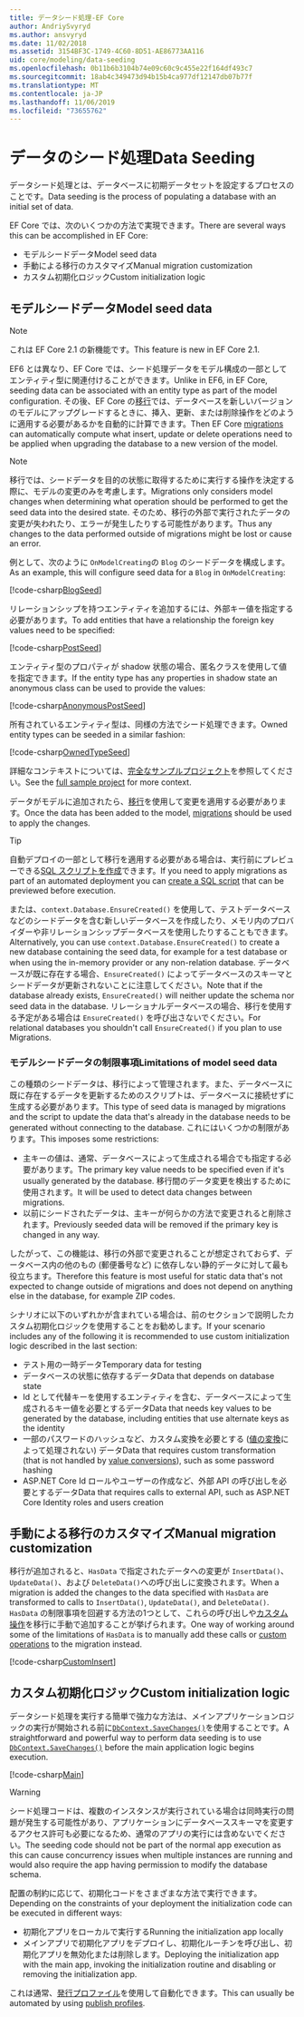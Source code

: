 ```yaml
---
title: データシード処理-EF Core
author: AndriySvyryd
ms.author: ansvyryd
ms.date: 11/02/2018
ms.assetid: 3154BF3C-1749-4C60-8D51-AE86773AA116
uid: core/modeling/data-seeding
ms.openlocfilehash: 0b11b6b3104b74e09c60c9c455e22f164df493c7
ms.sourcegitcommit: 18ab4c349473d94b15b4ca977df12147db07b77f
ms.translationtype: MT
ms.contentlocale: ja-JP
ms.lasthandoff: 11/06/2019
ms.locfileid: "73655762"
---
```

# <a name="data-seeding"></a><span data-ttu-id="6f2c6-102">データのシード処理</span><span class="sxs-lookup"><span data-stu-id="6f2c6-102">Data Seeding</span></span>

<span data-ttu-id="6f2c6-103">データシード処理とは、データベースに初期データセットを設定するプロセスのことです。</span><span class="sxs-lookup"><span data-stu-id="6f2c6-103">Data seeding is the process of populating a database with an initial set of data.</span></span>

<span data-ttu-id="6f2c6-104">EF Core では、次のいくつかの方法で実現できます。</span><span class="sxs-lookup"><span data-stu-id="6f2c6-104">There are several ways this can be accomplished in EF Core:</span></span>

* <span data-ttu-id="6f2c6-105">モデルシードデータ</span><span class="sxs-lookup"><span data-stu-id="6f2c6-105">Model seed data</span></span>
* <span data-ttu-id="6f2c6-106">手動による移行のカスタマイズ</span><span class="sxs-lookup"><span data-stu-id="6f2c6-106">Manual migration customization</span></span>
* <span data-ttu-id="6f2c6-107">カスタム初期化ロジック</span><span class="sxs-lookup"><span data-stu-id="6f2c6-107">Custom initialization logic</span></span>

## <a name="model-seed-data"></a><span data-ttu-id="6f2c6-108">モデルシードデータ</span><span class="sxs-lookup"><span data-stu-id="6f2c6-108">Model seed data</span></span>

> [!NOTE]
> <span data-ttu-id="6f2c6-109">これは EF Core 2.1 の新機能です。</span><span class="sxs-lookup"><span data-stu-id="6f2c6-109">This feature is new in EF Core 2.1.</span></span>

<span data-ttu-id="6f2c6-110">EF6 とは異なり、EF Core では、シード処理データをモデル構成の一部としてエンティティ型に関連付けることができます。</span><span class="sxs-lookup"><span data-stu-id="6f2c6-110">Unlike in EF6, in EF Core, seeding data can be associated with an entity type as part of the model configuration.</span></span> <span data-ttu-id="6f2c6-111">その後、EF Core の[移行](xref:core/managing-schemas/migrations/index)では、データベースを新しいバージョンのモデルにアップグレードするときに、挿入、更新、または削除操作をどのように適用する必要があるかを自動的に計算できます。</span><span class="sxs-lookup"><span data-stu-id="6f2c6-111">Then EF Core [migrations](xref:core/managing-schemas/migrations/index) can automatically compute what insert, update or delete operations need to be applied when upgrading the database to a new version of the model.</span></span>

> [!NOTE]
> <span data-ttu-id="6f2c6-112">移行では、シードデータを目的の状態に取得するために実行する操作を決定する際に、モデルの変更のみを考慮します。</span><span class="sxs-lookup"><span data-stu-id="6f2c6-112">Migrations only considers model changes when determining what operation should be performed to get the seed data into the desired state.</span></span> <span data-ttu-id="6f2c6-113">そのため、移行の外部で実行されたデータの変更が失われたり、エラーが発生したりする可能性があります。</span><span class="sxs-lookup"><span data-stu-id="6f2c6-113">Thus any changes to the data performed outside of migrations might be lost or cause an error.</span></span>

<span data-ttu-id="6f2c6-114">例として、次のように `OnModelCreating`の `Blog` のシードデータを構成します。</span><span class="sxs-lookup"><span data-stu-id="6f2c6-114">As an example, this will configure seed data for a `Blog` in `OnModelCreating`:</span></span>

[!code-csharp[BlogSeed](../../../samples/core/Modeling/DataSeeding/DataSeedingContext.cs?name=BlogSeed)]

<span data-ttu-id="6f2c6-115">リレーションシップを持つエンティティを追加するには、外部キー値を指定する必要があります。</span><span class="sxs-lookup"><span data-stu-id="6f2c6-115">To add entities that have a relationship the foreign key values need to be specified:</span></span>

[!code-csharp[PostSeed](../../../samples/core/Modeling/DataSeeding/DataSeedingContext.cs?name=PostSeed)]

<span data-ttu-id="6f2c6-116">エンティティ型のプロパティが shadow 状態の場合、匿名クラスを使用して値を指定できます。</span><span class="sxs-lookup"><span data-stu-id="6f2c6-116">If the entity type has any properties in shadow state an anonymous class can be used to provide the values:</span></span>

[!code-csharp[AnonymousPostSeed](../../../samples/core/Modeling/DataSeeding/DataSeedingContext.cs?name=AnonymousPostSeed)]

<span data-ttu-id="6f2c6-117">所有されているエンティティ型は、同様の方法でシード処理できます。</span><span class="sxs-lookup"><span data-stu-id="6f2c6-117">Owned entity types can be seeded in a similar fashion:</span></span>

[!code-csharp[OwnedTypeSeed](../../../samples/core/Modeling/DataSeeding/DataSeedingContext.cs?name=OwnedTypeSeed)]

<span data-ttu-id="6f2c6-118">詳細なコンテキストについては、[完全なサンプルプロジェクト](https://github.com/aspnet/EntityFramework.Docs/tree/master/samples/core/Modeling/DataSeeding)を参照してください。</span><span class="sxs-lookup"><span data-stu-id="6f2c6-118">See the [full sample project](https://github.com/aspnet/EntityFramework.Docs/tree/master/samples/core/Modeling/DataSeeding) for more context.</span></span>

<span data-ttu-id="6f2c6-119">データがモデルに追加されたら、[移行](xref:core/managing-schemas/migrations/index)を使用して変更を適用する必要があります。</span><span class="sxs-lookup"><span data-stu-id="6f2c6-119">Once the data has been added to the model, [migrations](xref:core/managing-schemas/migrations/index) should be used to apply the changes.</span></span>

> [!TIP]
> <span data-ttu-id="6f2c6-120">自動デプロイの一部として移行を適用する必要がある場合は、実行前にプレビューできる[SQL スクリプトを作成](xref:core/managing-schemas/migrations/index#generate-sql-scripts)できます。</span><span class="sxs-lookup"><span data-stu-id="6f2c6-120">If you need to apply migrations as part of an automated deployment you can [create a SQL script](xref:core/managing-schemas/migrations/index#generate-sql-scripts) that can be previewed before execution.</span></span>

<span data-ttu-id="6f2c6-121">または、`context.Database.EnsureCreated()` を使用して、テストデータベースなどのシードデータを含む新しいデータベースを作成したり、メモリ内のプロバイダーや非リレーションシップデータベースを使用したりすることもできます。</span><span class="sxs-lookup"><span data-stu-id="6f2c6-121">Alternatively, you can use `context.Database.EnsureCreated()` to create a new database containing the seed data, for example for a test database or when using the in-memory provider or any non-relation database.</span></span> <span data-ttu-id="6f2c6-122">データベースが既に存在する場合、`EnsureCreated()` によってデータベースのスキーマとシードデータが更新されないことに注意してください。</span><span class="sxs-lookup"><span data-stu-id="6f2c6-122">Note that if the database already exists, `EnsureCreated()` will neither update the schema nor seed data in the database.</span></span> <span data-ttu-id="6f2c6-123">リレーショナルデータベースの場合、移行を使用する予定がある場合は `EnsureCreated()` を呼び出さないでください。</span><span class="sxs-lookup"><span data-stu-id="6f2c6-123">For relational databases you shouldn't call `EnsureCreated()` if you plan to use Migrations.</span></span>

### <a name="limitations-of-model-seed-data"></a><span data-ttu-id="6f2c6-124">モデルシードデータの制限事項</span><span class="sxs-lookup"><span data-stu-id="6f2c6-124">Limitations of model seed data</span></span>

<span data-ttu-id="6f2c6-125">この種類のシードデータは、移行によって管理されます。また、データベースに既に存在するデータを更新するためのスクリプトは、データベースに接続せずに生成する必要があります。</span><span class="sxs-lookup"><span data-stu-id="6f2c6-125">This type of seed data is managed by migrations and the script to update the data that's already in the database needs to be generated without connecting to the database.</span></span> <span data-ttu-id="6f2c6-126">これにはいくつかの制限があります。</span><span class="sxs-lookup"><span data-stu-id="6f2c6-126">This imposes some restrictions:</span></span>

* <span data-ttu-id="6f2c6-127">主キーの値は、通常、データベースによって生成される場合でも指定する必要があります。</span><span class="sxs-lookup"><span data-stu-id="6f2c6-127">The primary key value needs to be specified even if it's usually generated by the database.</span></span> <span data-ttu-id="6f2c6-128">移行間のデータ変更を検出するために使用されます。</span><span class="sxs-lookup"><span data-stu-id="6f2c6-128">It will be used to detect data changes between migrations.</span></span>
* <span data-ttu-id="6f2c6-129">以前にシードされたデータは、主キーが何らかの方法で変更されると削除されます。</span><span class="sxs-lookup"><span data-stu-id="6f2c6-129">Previously seeded data will be removed if the primary key is changed in any way.</span></span>

<span data-ttu-id="6f2c6-130">したがって、この機能は、移行の外部で変更されることが想定されておらず、データベース内の他のもの (郵便番号など) に依存しない静的データに対して最も役立ちます。</span><span class="sxs-lookup"><span data-stu-id="6f2c6-130">Therefore this feature is most useful for static data that's not expected to change outside of migrations and does not depend on anything else in the database, for example ZIP codes.</span></span>

<span data-ttu-id="6f2c6-131">シナリオに以下のいずれかが含まれている場合は、前のセクションで説明したカスタム初期化ロジックを使用することをお勧めします。</span><span class="sxs-lookup"><span data-stu-id="6f2c6-131">If your scenario includes any of the following it is recommended to use custom initialization logic described in the last section:</span></span>

* <span data-ttu-id="6f2c6-132">テスト用の一時データ</span><span class="sxs-lookup"><span data-stu-id="6f2c6-132">Temporary data for testing</span></span>
* <span data-ttu-id="6f2c6-133">データベースの状態に依存するデータ</span><span class="sxs-lookup"><span data-stu-id="6f2c6-133">Data that depends on database state</span></span>
* <span data-ttu-id="6f2c6-134">Id として代替キーを使用するエンティティを含む、データベースによって生成されるキー値を必要とするデータ</span><span class="sxs-lookup"><span data-stu-id="6f2c6-134">Data that needs key values to be generated by the database, including entities that use alternate keys as the identity</span></span>
* <span data-ttu-id="6f2c6-135">一部のパスワードのハッシュなど、カスタム変換を必要とする ([値の変換](xref:core/modeling/value-conversions)によって処理されない) データ</span><span class="sxs-lookup"><span data-stu-id="6f2c6-135">Data that requires custom transformation (that is not handled by [value conversions](xref:core/modeling/value-conversions)), such as some password hashing</span></span>
* <span data-ttu-id="6f2c6-136">ASP.NET Core Id ロールやユーザーの作成など、外部 API の呼び出しを必要とするデータ</span><span class="sxs-lookup"><span data-stu-id="6f2c6-136">Data that requires calls to external API, such as ASP.NET Core Identity roles and users creation</span></span>

## <a name="manual-migration-customization"></a><span data-ttu-id="6f2c6-137">手動による移行のカスタマイズ</span><span class="sxs-lookup"><span data-stu-id="6f2c6-137">Manual migration customization</span></span>

<span data-ttu-id="6f2c6-138">移行が追加されると、`HasData` で指定されたデータへの変更が `InsertData()`、`UpdateData()`、および `DeleteData()`への呼び出しに変換されます。</span><span class="sxs-lookup"><span data-stu-id="6f2c6-138">When a migration is added the changes to the data specified with `HasData` are transformed to calls to `InsertData()`, `UpdateData()`, and `DeleteData()`.</span></span> <span data-ttu-id="6f2c6-139">`HasData` の制限事項を回避する方法の1つとして、これらの呼び出しや[カスタム操作](xref:core/managing-schemas/migrations/operations)を移行に手動で追加することが挙げられます。</span><span class="sxs-lookup"><span data-stu-id="6f2c6-139">One way of working around some of the limitations of `HasData` is to manually add these calls or [custom operations](xref:core/managing-schemas/migrations/operations) to the migration instead.</span></span>

[!code-csharp[CustomInsert](../../../samples/core/Modeling/DataSeeding/Migrations/20181102235626_Initial.cs?name=CustomInsert)]

## <a name="custom-initialization-logic"></a><span data-ttu-id="6f2c6-140">カスタム初期化ロジック</span><span class="sxs-lookup"><span data-stu-id="6f2c6-140">Custom initialization logic</span></span>

<span data-ttu-id="6f2c6-141">データシード処理を実行する簡単で強力な方法は、メインアプリケーションロジックの実行が開始される前に[`DbContext.SaveChanges()`](xref:core/saving/index)を使用することです。</span><span class="sxs-lookup"><span data-stu-id="6f2c6-141">A straightforward and powerful way to perform data seeding is to use [`DbContext.SaveChanges()`](xref:core/saving/index) before the main application logic begins execution.</span></span>

[!code-csharp[Main](../../../samples/core/Modeling/DataSeeding/Program.cs?name=CustomSeeding)]

> [!WARNING]
> <span data-ttu-id="6f2c6-142">シード処理コードは、複数のインスタンスが実行されている場合は同時実行の問題が発生する可能性があり、アプリケーションにデータベーススキーマを変更するアクセス許可も必要になるため、通常のアプリの実行には含めないでください。</span><span class="sxs-lookup"><span data-stu-id="6f2c6-142">The seeding code should not be part of the normal app execution as this can cause concurrency issues when multiple instances are running and would also require the app having permission to modify the database schema.</span></span>

<span data-ttu-id="6f2c6-143">配置の制約に応じて、初期化コードをさまざまな方法で実行できます。</span><span class="sxs-lookup"><span data-stu-id="6f2c6-143">Depending on the constraints of your deployment the initialization code can be executed in different ways:</span></span>

* <span data-ttu-id="6f2c6-144">初期化アプリをローカルで実行する</span><span class="sxs-lookup"><span data-stu-id="6f2c6-144">Running the initialization app locally</span></span>
* <span data-ttu-id="6f2c6-145">メインアプリで初期化アプリをデプロイし、初期化ルーチンを呼び出し、初期化アプリを無効化または削除します。</span><span class="sxs-lookup"><span data-stu-id="6f2c6-145">Deploying the initialization app with the main app, invoking the initialization routine and disabling or removing the initialization app.</span></span>

<span data-ttu-id="6f2c6-146">これは通常、[発行プロファイル](/aspnet/core/host-and-deploy/visual-studio-publish-profiles)を使用して自動化できます。</span><span class="sxs-lookup"><span data-stu-id="6f2c6-146">This can usually be automated by using [publish profiles](/aspnet/core/host-and-deploy/visual-studio-publish-profiles).</span></span>
